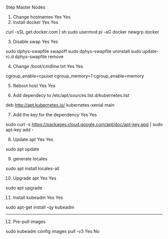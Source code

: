 Step                                        Master           Nodes
1. Change hostnames                         Yes              Yes
2. Install docker                           Yes              Yes

curl -sSL get.docker.com | sh
sudo usermod pi -aG docker
newgrp docker

3. Disable swap                             Yes              Yes

sudo dphys-swapfile swapoff
sudo dphys-swapfile uninstall
sudo update-rc.d dphys-swapfile remove
      
4. Change /boot/cmdline.txt                 Yes              Yes

cgroup_enable=cpuset cgroup_memory=1 cgroup_enable=memory

5. Reboot host                              Yes              Yes

6. Add dependecy to /etc/apt/sources.list.d/kubernetes.list

deb http://apt.kubernetes.io/ kubernetes-xenial main

7. Add the key for the dependency           Yes              Yes

sudo curl -s https://packages.cloud.google.com/apt/doc/apt-key.gpg | sudo apt-key add -

8. Update apt                               Yes              Yes

sudo apt update

9. generate locales

sudo apt install locales-all


10. Upgrade apt                              Yes              Yes

sudo apt upgrade

11. Install kubeadm                          Yes              Yes

sudo apt-get install -qy kubeadm

 


----

12. Pre-pull images

sudo kubeadm config images pull -v3         Yes               No



